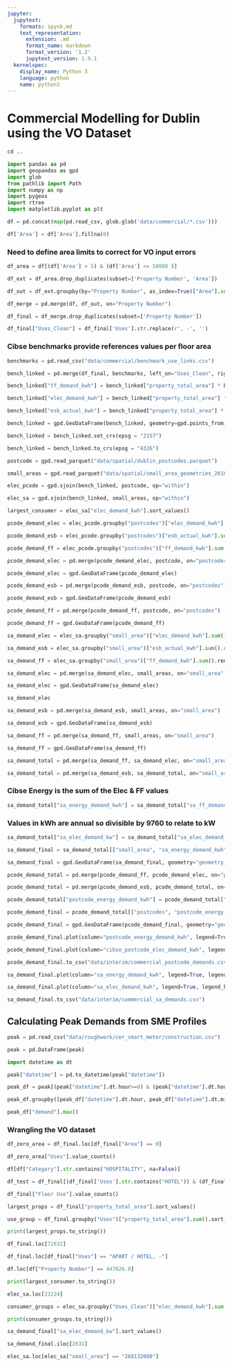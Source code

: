 ```yaml
---
jupyter:
  jupytext:
    formats: ipynb,md
    text_representation:
      extension: .md
      format_name: markdown
      format_version: '1.2'
      jupytext_version: 1.9.1
  kernelspec:
    display_name: Python 3
    language: python
    name: python3
---
```


# Commercial Modelling for Dublin using the VO Dataset

```python
cd ..
```

```python
import pandas as pd
import geopandas as gpd
import glob
from pathlib import Path
import numpy as np
import pygeos
import rtree
import matplotlib.pyplot as plt
```

```python
df = pd.concat(map(pd.read_csv, glob.glob('data/commercial/*.csv')))
```

```python
df['Area'] = df['Area'].fillna(0)
```

### Need to define area limits to correct for VO input errors

```python
df_area = df[(df['Area'] > 5) & (df['Area'] <= 50000 )]
```

```python
df_ext = df_area.drop_duplicates(subset=['Property Number', 'Area'])
```

```python
df_out = df_ext.groupby(by="Property Number", as_index=True)["Area"].sum().rename("property_total_area").to_frame().reset_index()
```

```python
df_merge = pd.merge(df, df_out, on="Property Number")
```

```python
df_final = df_merge.drop_duplicates(subset=['Property Number'])
```

```python
df_final["Uses_Clean"] = df_final['Uses'].str.replace(r', -', '')
```

### Cibse benchmarks provide references values per floor area

```python
benchmarks = pd.read_csv("data/commercial/benchmark_use_links.csv")
```

```python
bench_linked = pd.merge(df_final, benchmarks, left_on="Uses_Clean", right_on="Uses")
```

```python
bench_linked["ff_demand_kwh"] = bench_linked["property_total_area"] * bench_linked["typical_fossil_fuel_y"]
```

```python
bench_linked["elec_demand_kwh"] = bench_linked["property_total_area"] * bench_linked["typical_electricity_y"]
```

```python
bench_linked["esb_actual_kwh"] = bench_linked["property_total_area"] * (0.06*3600)
```

```python
bench_linked = gpd.GeoDataFrame(bench_linked, geometry=gpd.points_from_xy(bench_linked[" X ITM"], bench_linked[" Y ITM"]))
```

```python
bench_linked = bench_linked.set_crs(epsg = "2157")
```

```python
bench_linked = bench_linked.to_crs(epsg = "4326")
```

```python
postcode = gpd.read_parquet("data/spatial/dublin_postcodes.parquet")
```

```python
small_areas = gpd.read_parquet("data/spatial/small_area_geometries_2016.parquet")
```

```python
elec_pcode = gpd.sjoin(bench_linked, postcode, op="within")
```

```python
elec_sa = gpd.sjoin(bench_linked, small_areas, op="within")
```

```python
largest_consumer = elec_sa["elec_demand_kwh"].sort_values()
```

```python
pcode_demand_elec = elec_pcode.groupby("postcodes")["elec_demand_kwh"].sum().rename("cibse_postcode_elec_demand_kwh").reset_index()
```

```python
pcode_demand_esb = elec_pcode.groupby("postcodes")["esb_actual_kwh"].sum().rename("esb_postcode_elec_demand_kwh").reset_index()
```

```python
pcode_demand_ff = elec_pcode.groupby("postcodes")["ff_demand_kwh"].sum().rename("postcode_ff_demand_kwh").reset_index()
```

```python
pcode_demand_elec = pd.merge(pcode_demand_elec, postcode, on="postcodes")
```

```python
pcode_demand_elec = gpd.GeoDataFrame(pcode_demand_elec)
```

```python
pcode_demand_esb = pd.merge(pcode_demand_esb, postcode, on="postcodes")
```

```python
pcode_demand_esb = gpd.GeoDataFrame(pcode_demand_esb)
```

```python
pcode_demand_ff = pd.merge(pcode_demand_ff, postcode, on="postcodes")
```

```python
pcode_demand_ff = gpd.GeoDataFrame(pcode_demand_ff)
```

```python
sa_demand_elec = elec_sa.groupby("small_area")["elec_demand_kwh"].sum().rename("sa_elec_demand_kwh").reset_index()
```

```python
sa_demand_esb = elec_sa.groupby("small_area")["esb_actual_kwh"].sum().rename("sa_esb_demand_kwh").reset_index()
```

```python
sa_demand_ff = elec_sa.groupby("small_area")["ff_demand_kwh"].sum().rename("sa_ff_demand_kwh").reset_index()
```

```python
sa_demand_elec = pd.merge(sa_demand_elec, small_areas, on="small_area")
```

```python
sa_demand_elec = gpd.GeoDataFrame(sa_demand_elec)
```

```python
sa_demand_elec
```

```python
sa_demand_esb = pd.merge(sa_demand_esb, small_areas, on="small_area")
```

```python
sa_demand_esb = gpd.GeoDataFrame(sa_demand_esb)
```

```python
sa_demand_ff = pd.merge(sa_demand_ff, small_areas, on="small_area")
```

```python
sa_demand_ff = gpd.GeoDataFrame(sa_demand_ff)
```

```python
sa_demand_total = pd.merge(sa_demand_ff, sa_demand_elec, on="small_area")
```

```python
sa_demand_total = pd.merge(sa_demand_esb, sa_demand_total, on="small_area")
```

### Cibse Energy is the sum of the Elec & FF values

```python
sa_demand_total["sa_energy_demand_kwh"] = sa_demand_total["sa_ff_demand_kwh"] + sa_demand_total["sa_elec_demand_kwh"]
```

### Values in kWh are annual so divisible by 9760 to relate to kW

```python
sa_demand_total["sa_elec_demand_kw"] = sa_demand_total["sa_elec_demand_kwh"] / 8760
```

```python
sa_demand_final = sa_demand_total[["small_area", "sa_energy_demand_kwh", "sa_elec_demand_kwh", "sa_elec_demand_kw", "sa_esb_demand_kwh", "geometry_x"]]
```

```python
sa_demand_final = gpd.GeoDataFrame(sa_demand_final, geometry="geometry_x")
```

```python
pcode_demand_total = pd.merge(pcode_demand_ff, pcode_demand_elec, on="postcodes")
```

```python
pcode_demand_total = pd.merge(pcode_demand_esb, pcode_demand_total, on="postcodes")
```

```python
pcode_demand_total["postcode_energy_demand_kwh"] = pcode_demand_total["postcode_ff_demand_kwh"] + pcode_demand_total["cibse_postcode_elec_demand_kwh"]
```

```python
pcode_demand_final = pcode_demand_total[["postcodes", "postcode_energy_demand_kwh", "cibse_postcode_elec_demand_kwh", "esb_postcode_elec_demand_kwh", "geometry_x"]]
```

```python
pcode_demand_final = gpd.GeoDataFrame(pcode_demand_final, geometry="geometry_x")
```

```python
pcode_demand_final.plot(column="postcode_energy_demand_kwh", legend=True, legend_kwds={'label': "Commercial Energy Demand by Postcode (kWh)"})
```

```python
pcode_demand_final.plot(column="cibse_postcode_elec_demand_kwh", legend=True, legend_kwds={'label': "Commercial Elec Demand by Postcode (kWh)"})
```

```python
pcode_demand_final.to_csv("data/interim/commercial_postcode_demands.csv")
```

```python
sa_demand_final.plot(column="sa_energy_demand_kwh", legend=True, legend_kwds={'label': "Commercial Energy Demand by Small Area (kWh)"})
```

```python
sa_demand_final.plot(column="sa_elec_demand_kwh", legend=True, legend_kwds={'label': "Commercial Elec Demand by Small Area (kWh)"})
```

```python
sa_demand_final.to_csv("data/interim/commercial_sa_demands.csv")
```

## Calculating Peak Demands from SME Profiles

```python
peak = pd.read_csv("data/roughwork/cer_smart_meter/construction.csv")
```

```python
peak = pd.DataFrame(peak)
```

```python
import datetime as dt
```

```python
peak["datetime"] = pd.to_datetime(peak["datetime"])
```

```python
peak_df = peak[(peak["datetime"].dt.hour>=8) & (peak["datetime"].dt.hour<=20)]
```

```python
peak_df.groupby([peak_df["datetime"].dt.hour, peak_df["datetime"].dt.minute])["demand"].max()
```

```python
peak_df["demand"].max()
```

### Wrangling the VO dataset

```python
df_zero_area = df_final.loc[df_final["Area"] == 0]
```

```python
df_zero_area["Uses"].value_counts()
```

```python
df[df["Category"].str.contains("HOSPITALITY", na=False)]
```

```python
df_test = df_final[(df_final['Uses'].str.contains("HOTEL")) & (df_final['property_total_area'] <= 10000 )]
```

```python
df_final["Floor Use"].value_counts()
```

```python
largest_props = df_final["property_total_area"].sort_values()
```

```python
use_group = df_final.groupby("Uses")["property_total_area"].sum().sort_values()
```

```python
print(largest_props.to_string())
```

```python
df_final.loc[72632]
```

```python
df_final.loc[df_final["Uses"] == "APART / HOTEL, -"]
```

```python
df.loc[df["Property Number"] == 447026.0]
```

```python
print(largest_consumer.to_string())
```

```python
elec_sa.loc[23224]
```

```python
consumer_groups = elec_sa.groupby("Uses_Clean")["elec_demand_kwh"].sum().sort_values()
```

```python
print(consumer_groups.to_string())
```

```python
sa_demand_final["sa_elec_demand_kw"].sort_values()
```

```python
sa_demand_final.iloc[2031]
```

```python
elec_sa.loc[elec_sa["small_area"] == "268132008"]
```

```python

```

